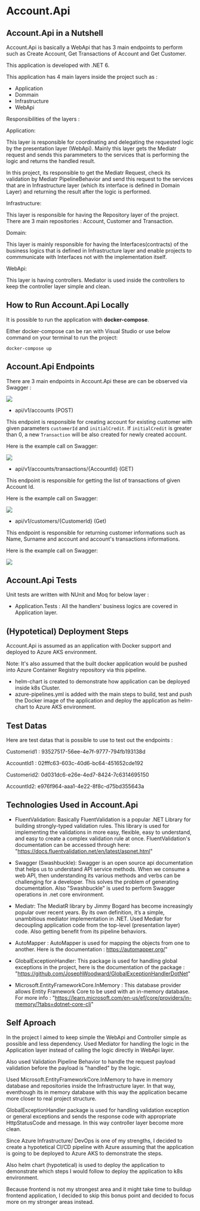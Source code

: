 # Account.Api

## Account.Api in a Nutshell

Account.Api is basically a WebApi that has 3 main endpoints to perform such as Create Account, Get Transactions of Account and Get Customer.

This application is developed with .NET 6.

This application has 4 main layers inside the project such as :

- Application
- Dommain
- Infrastructure
- WebApi


Responsibilities of the layers :

Application:

This layer is responsible for coordinating and delegating the requested logic by the presentation layer (WebApi). Mainly this layer gets the Mediatr request and sends this parammeters to the services that is performing the logic and returns the handled result.

In this project, its responsible to get the Mediatr Request, check its validation by Mediatr PipelineBehavior and send this request to the services that are in Infrastructure layer (which its interface is defined in Domain Layer) and returning the result after the logic is performed.

Infrastructure:

This layer is responsible for having the Repository layer of the project. There are 3 main repositories : Account, Customer and Transaction.

Domain:

This layer is mainly responsible for having the Interfaces(contracts) of the business logics that is defined in Infrastructure layer and enable projects to commmunicate with Interfaces not with the implementation itself.

WebApi:

This layer is having controllers. Mediator is used inside the controllers to keep the controller layer simple and clean.

## How to Run Account.Api Locally

It is possible to run the application with **docker-compose**. 

Either docker-compose can be ran with Visual Studio or use below command on your terminal to run the project: 

`docker-compose up`

## Account.Api Endpoints

There are 3 main endpoints in Account.Api these are can be observed via Swagger : 

![](doc/swagger-overview.png)

- api/v1/accounts (POST)

This endpoint is responsible for creating account for existing customer with given parameters `customerId` and `initialCredit`. If `initialCredit` is greater than 0, a new `Transaction` will be also created for newly created account. 

Here is the example call on Swagger: 

![](doc/create-account.png)

- api/v1/accounts/transactions/{AccountId} (GET)

This endpoint is responsible for getting the list of transactions of given Account Id. 

Here is the example call on Swagger: 

![](doc/account-transactions.png)


- api/v1/customers/{CustomerId} (Get)

This endpoint is responsible for returning customer informations such as Name, Surname and account and account's transactions informations.

Here is the example call on Swagger: 

![](doc/get-customer.png)

## Account.Api Tests

Unit tests are written with NUnit and Moq for below layer : 

- Application.Tests : All the handlers' business logics are covered in Application layer.

## (Hypotetical) Deployment Steps

Account.Api is assumed as an application with Docker support and deployed to Azure AKS environment. 

Note: It's also assumed that the built docker application would be pushed into Azure Container Registry repository via this pipeline.

- helm-chart is created to demonstrate how application can be deployed inside k8s Cluster.
- azure-pipelines.yml is added with the main steps to build, test and push the Docker image of the application and deploy the application as helm-chart to Azure AKS environment.

## Test Datas

Here are test datas that is possible to use to test out the endpoints : 

Customerid1 : 93527517-56ee-4e7f-9777-794fb193138d

AccountId1 : 02fffc63-603c-40d6-bc64-451652cde192

Customerid2: 0d031dc6-e26e-4ed7-8424-7c6314695150

AccountId2: e976f964-aaa1-4e22-8f8c-d75bd355643a

## Technologies Used in Account.Api

- FluentValidation: Basically FluentValidation is a popular .NET Library for building strongly-typed validation rules. This library is used for implementing the validations in more easy, flexible, easy to understand, and easy to create a complex validation rule at once.
  FluentValidation's documentation can be accessed through here: "https://docs.fluentvalidation.net/en/latest/aspnet.html"

- Swagger (Swashbuckle): Swagger is an open source api documentation that helps us to understand API service methods. When we consume a web API, then understanding its various methods and verbs can be challenging for a developer. This solves the problem of generating documentation. Also "Swashbuckle" is used to perform Swagger operations in .net core environment.

- Mediatr: The MediatR library by Jimmy Bogard has become increasingly popular over recent years. By its own definition, it’s a simple, unambitious mediator implementation in .NET. Used Mediatr for decoupling application code from the top-level (presentation layer) code. Also getting benefit from its pipeline behaviors.

- AutoMapper : AutoMapper is used for mapping the objects from one to another. Here is the documentation : https://automapper.org/"

- GlobalExceptionHandler: This package is used for handling global exceptions in the project, here is the documentation of the package : "https://github.com/JosephWoodward/GlobalExceptionHandlerDotNet"

- Microsoft.EntityFrameworkCore.InMemory : This database provider allows Entity Framework Core to be used with an in-memory database. For more info : "https://learn.microsoft.com/en-us/ef/core/providers/in-memory/?tabs=dotnet-core-cli"

## Self Aproach

In the project I aimed to keep simple the WebApi and Controller simple as possible and less dependency. Used Mediator for handling the logic in the Application layer instead of calling the logic directly in WebApi layer. 

Also used Validation Pipeline Behavior to handle the request payload validation before the payload is "handled" by the logic. 

Used Microsoft.EntityFrameworkCore.InMemory to have in memory database and repositories inside the Infrastructure layer. In that way, eventhough its in memory database with this way the application became more closer to real project structure.

GlobalExceptionHandler package is used for handling validation exception or general exceptions and sends the response code with appropriate HttpStatusCode and message. In this way controller layer become more clean.

Since Azure Infrastructure/ DevOps is one of my strengths, I decided to create a hypotetical CI/CD pipeline with Azure assuming that the application is going to be deployed to Azure AKS to demonstrate the steps. 

Also helm chart (hypotetical) is used to deploy the application to demonstrate which steps I would follow to deploy the application to k8s environment.

Because frontend is not my strongest area and it might take time to buildup frontend application, I decided to skip this bonus point and decided to focus more on my stronger areas instead. 
